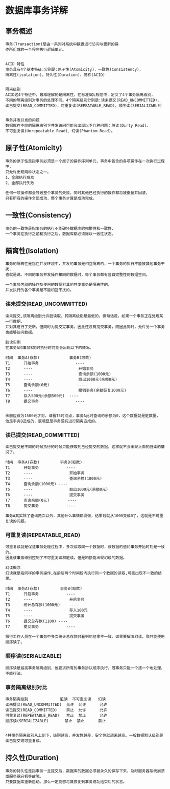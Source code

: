 # 数据库事务详解
## 事务概述
	事务(Transaction)是由一系列对系统中数据进行访问与更新的操
	作所组成的一个程序执行逻辑单元。

	
	ACID 特性
	事务具有4个基本特征:分别是:原子性(Atomicity)，一致性(Consistency)，
	隔离性(isolation)，持久性(Duration)、简称(ACID)

	
	隔离级别
	ACID这4个特征中，最难理解的是隔离性，在标准SQL规范中，定义了4个事务隔离级别，
	不同的隔离级别对事务的处理不同。4个隔离级别分别是:读未提交(READ_UNCOMMITTED)，
	读已提交(READ_COMMITTED)，可重复读(REPEATABLE_READ)，顺序读(SERIALIZABLE)
	
	
	事务并发引发的问题
	数据库在不同的隔离级别下并发访问可能会出现以下几种问题：脏读(Dirty Read)、
	不可重复读(Unrepeatable Read)、幻读(Phantom Read)。
	
	
## 原子性(Atomicity)
	事务的原子性是指事务必须是一个原子的操作序列单元，事务中包含的各项操作在一次执行过程中，
	只允许出现两种状态之一。
	1、全部执行成功
	2、全部执行失败
	
	任何一项操作都会导致整个事务的失败，同时其他已经执行的操作都将被撤销并回滚，
	只有所有的操作全部成功，整个事务才算是成功完成。

## 一致性(Consistency)
	事务的一致性是指事务的执行不能破坏数据库的完整性和一致性，
	一个事务在执行之前和执行之后，数据库都必须除以一致性状态。

## 隔离性(lsolation)
	事务的隔离性是指在并发环境中，并发的事务是相互隔离的，一个事务的执行不能被其他事务干扰，
	也就是说。不同的事务并发操作相同的数据时，每个事务都有各自完整性的数据空间。
	
	一个事务内部的操作及使用的数据对其他并发事务是隔离性的，
	并发执行的各个事务是不能相互干扰的。
	
	
### 读未提交(READ_UNCOMMITTED)
	读未提交,该隔离级别允许脏读取，其隔离级别是最低的，换句话说，如果一个事务正在处理某一行数据，
	并对其进行了更新，但同时为提交完事务，因此还没有提交事务，而因此同时，允许另一个事务也能够访问数据。
	
	脏读实例
	在事务A和事务B同时执行时可能会出现以下的情况。
	
	时间	事务A(存款)				事务B(取款)
	T1		开始事务				----
	T2		----					开始事务
	T3		----					查询余额(1000元)
	T4		----					取出1000元(余额0元)
	T5		查询余额(0元)			----
	T6		----					撤销事务(余额恢复1000元)
	T7		存入500元(余额500元)	----
	T8		提交事务				----
	
	
	余额应该为1500元才对，请看T5时间点，事务A此时查询的余额为0，这个数据就是脏数据，
	他是事务B造成的，很明显是事务没有进行隔离造成的。
	
### 读已提交(READ_COMMITTED)
	读已提交是不同的时候执行的时候只能获取到已经提交的数据。这样就不会出现上面的脏读的情况了。
	
	时间	事务A(存款)			事务B(取款)
	T1		开始事务			----
	T2		----				开始事务
	T3		----				查询余额(1000元)
	T4		查询余额(1000元)	----
	T5		----				取出1000元(余额0元)
	T6		----				提交事务
	T7		查询余额(0元)		----
	T8		提交事务			----
	
	事务A其实除了查询两次以外，其他什么事情都没做，结果钱就从1000变成0了，这就是不可重复读的问题。
	
### 可重复读(REPEATABLE_READ)
	可重复读就是保证事务处理过程中，多次读取同一个数据时，该数据的值和事务开始时刻是一致的。
	因此该事务级别控制了不可重复读和脏读，但是哟额能出现幻读的数据。
	
	幻读概念
	幻读就是指同样的事务操作,在前后两个时间段内执行同一个数据的读取,可能出现不一致的结果。
	
	时间	事务A(存款)			事务B(取款)
	T1		开启事务			----
	T2		----				开启事务
	T3		统计总存款(1000元)	----
	T4		----				存入100元
	T5		----				提交事务
	T6		提交总存款(1100)	----
	T7		提交事务			----
	
	银行工作人员在一个事务中多次统计总存款时看到的结果不一致。如果要解决幻读，那只能使用顺序读了。
	
### 顺序读(SERIALIZABLE)
	顺序读是最高事务隔离级别，他要求所有的事务排队顺序执行，既事务只能一个接一个地处理，不能行法。

### 事务隔离级别对比

	事务隔离级别				脏读	不可重复读	幻读
	读未提交(READ_UNCOMMITTED)	允许	允许		允许
	读已提交(READ_COMMITTED)	禁止	允许		允许
	可重复读(REPEATABLE_READ)	禁止	禁止		允许
	顺序读(SERIALIZABLE)		禁止	禁止		禁止


	4种事务隔离级别从上到下，级别越高，并发性越差，安全性就越来越高。一般数据默认级别是读已提交或可重复读。
	
## 持久性(Duration)
	事务的持久性是指事务一旦提交后，数据库的数据必须被永久的保存下来，及时服务器系统崩溃或服务器宕机等故障。
	只要数据库重新启动。那么一定能够将其恢复到事务成功结束后的状态。
	